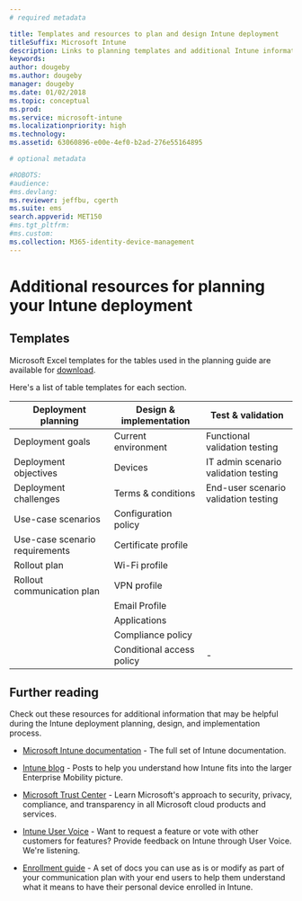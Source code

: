 ```yaml
---
# required metadata

title: Templates and resources to plan and design Intune deployment
titleSuffix: Microsoft Intune
description: Links to planning templates and additional Intune information that may be helpful during your Microsoft Intune deployment planning and implementation process.
keywords:
author: dougeby
ms.author: dougeby
manager: dougeby
ms.date: 01/02/2018
ms.topic: conceptual
ms.prod:
ms.service: microsoft-intune
ms.localizationpriority: high
ms.technology:
ms.assetid: 63060896-e00e-4ef0-b2ad-276e55164895

# optional metadata

#ROBOTS:
#audience:
#ms.devlang:
ms.reviewer: jeffbu, cgerth
ms.suite: ems
search.appverid: MET150
#ms.tgt_pltfrm:
#ms.custom: 
ms.collection: M365-identity-device-management
---
```


# Additional resources for planning your Intune deployment

## Templates

Microsoft Excel templates for the tables used in the planning guide are available for [download](https://gallery.technet.microsoft.com/Intune-deployment-planning-fae156c2?redir=0).

Here's a list of table templates for each section.

|Deployment planning  |Design & implementation   |Test & validation |
|-----|----- |------|
| Deployment goals |Current environment|Functional validation testing|
| Deployment objectives |Devices|IT admin scenario validation testing|
| Deployment challenges |Terms & conditions|End-user scenario validation testing|
| Use-case scenarios |Configuration policy| |
| Use-case scenario requirements |Certificate profile| |
| Rollout plan |Wi-Fi profile| |
| Rollout communication plan|VPN profile| |
| |  Email Profile | |
| | Applications | |
| | Compliance policy | |
| | Conditional access policy|-|


## Further reading

Check out these resources for additional information that may be helpful during the Intune deployment planning, design, and implementation process.

-   [Microsoft Intune documentation](/intune/) - The full set of Intune documentation.

-   [Intune blog](https://blogs.technet.microsoft.com/enterprisemobility/) - Posts to help you understand how Intune fits into the larger Enterprise Mobility picture.

-   [Microsoft Trust Center](http://www.microsoft.com/TrustCenter) - Learn Microsoft's approach to security, privacy, compliance, and transparency in all Microsoft cloud products and services.

-   [Intune User Voice](http://microsoftintune.uservoice.com/) - Want to request a feature or vote with other customers for features? Provide feedback on Intune through User Voice. We're listening.

-   [Enrollment guide](https://gallery.technet.microsoft.com/Intune-End-User-Enrollment-3a0c9b0c?WT.mc_id=Blog_Intune_General_PCIT) - A set of docs you can use as is or modify as part of your communication plan with your end users to help them understand what it means to have their personal device enrolled in Intune.
